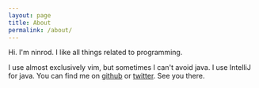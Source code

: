 ```yaml
---
layout: page
title: About
permalink: /about/
---
```


Hi. I'm ninrod. I like all things related to programming.

I use almost exclusively vim, but sometimes I can't avoid java. I use IntelliJ for java. 
You can find me on [github](github.com/ninrod) or [twitter](twitter.com/filipetwits). See you there.
